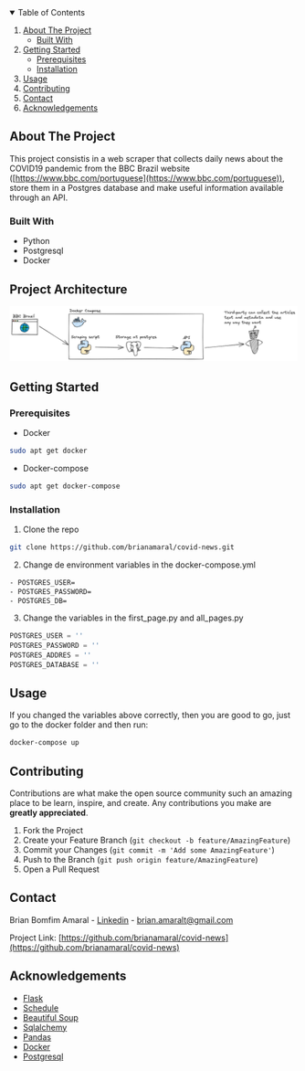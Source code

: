 
<!-- TABLE OF CONTENTS -->
<details open="open">
  <summary>Table of Contents</summary>
  <ol>
    <li>
      <a href="#about-the-project">About The Project</a>
      <ul>
        <li><a href="#built-with">Built With</a></li>
      </ul>
    </li>
    <li>
      <a href="#getting-started">Getting Started</a>
      <ul>
        <li><a href="#prerequisites">Prerequisites</a></li>
        <li><a href="#installation">Installation</a></li>
      </ul>
    </li>
    <li><a href="#usage">Usage</a></li>
    <li><a href="#contributing">Contributing</a></li>
    <li><a href="#contact">Contact</a></li>
    <li><a href="#acknowledgements">Acknowledgements</a></li>
  </ol>
</details>

## About The Project
This project consistis in a web scraper that collects daily news about the COVID19 pandemic from the BBC Brazil website ([https://www.bbc.com/portuguese](https://www.bbc.com/portuguese)), store them in a Postgres database and make useful information available through an API.

### Built With
* Python
* Postgresql
* Docker

## Project Architecture
![plot](./images/diagram.png)

## Getting Started

### Prerequisites
* Docker
```sh
sudo apt get docker
```
* Docker-compose
```sh
sudo apt get docker-compose
```
### Installation

1. Clone the repo
  ```sh
  git clone https://github.com/brianamaral/covid-news.git
  ```
2. Change de environment variables in the docker-compose.yml
  ```docker
  - POSTGRES_USER=
  - POSTGRES_PASSWORD=
  - POSTGRES_DB=
  ```
3. Change the variables in the first_page.py and all_pages.py
  ```python
  POSTGRES_USER = ''
  POSTGRES_PASSWORD = ''
  POSTGRES_ADDRES = '' 
  POSTGRES_DATABASE = '' 
  ```
## Usage
If you changed the variables above correctly, then you are good to go, just go to the docker folder and then run:
```sh
docker-compose up
```

<!-- CONTRIBUTING -->
## Contributing

Contributions are what make the open source community such an amazing place to be learn, inspire, and create. Any contributions you make are **greatly appreciated**.

1. Fork the Project
2. Create your Feature Branch (`git checkout -b feature/AmazingFeature`)
3. Commit your Changes (`git commit -m 'Add some AmazingFeature'`)
4. Push to the Branch (`git push origin feature/AmazingFeature`)
5. Open a Pull Request


<!-- CONTACT -->
## Contact

Brian Bomfim Amaral - [Linkedin](https://www.linkedin.com/in/brian-amaral-29013a200/) - brian.amaralt@gmail.com

Project Link: [https://github.com/brianamaral/covid-news](https://github.com/brianamaral/covid-news)



<!-- ACKNOWLEDGEMENTS -->
## Acknowledgements
* [Flask](https://flask.palletsprojects.com/en/2.0.x/)
* [Schedule](https://schedule.readthedocs.io/en/stable/)
* [Beautiful Soup](https://www.crummy.com/software/BeautifulSoup/bs4/doc/)
* [Sqlalchemy](https://www.sqlalchemy.org/)
* [Pandas](https://pandas.pydata.org/)
* [Docker](https://www.docker.com/)
* [Postgresql](https://www.postgresql.org/)



